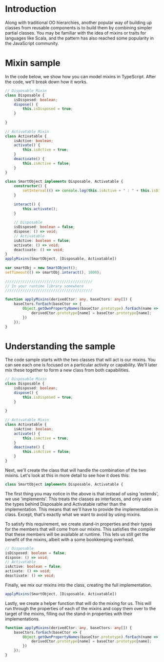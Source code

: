 # Introduction

Along with traditional OO hierarchies, another popular way of building up classes from reusable components is to build them by combining simpler partial classes.  You may be familiar with the idea of mixins or traits for languages like Scala, and the pattern has also reached some popularity in the JavaScript community.

# Mixin sample

In the code below, we show how you can model mixins in TypeScript.  After the code, we'll break down how it works.

```TypeScript
// Disposable Mixin
class Disposable {
    isDisposed: boolean;
    dispose() {
        this.isDisposed = true;
    }
 
}
 
// Activatable Mixin
class Activatable {
    isActive: boolean;
    activate() {
        this.isActive = true;
    }
    deactivate() {
        this.isActive = false;
    }
}
 
class SmartObject implements Disposable, Activatable {
    constructor() {
        setInterval(() => console.log(this.isActive + " : " + this.isDisposed), 500);
    }
 
    interact() {
        this.activate();
    }
 
    // Disposable
    isDisposed: boolean = false;
    dispose: () => void;
    // Activatable
    isActive: boolean = false;
    activate: () => void;
    deactivate: () => void;
}
applyMixins(SmartObject, [Disposable, Activatable])
 
var smartObj = new SmartObject();
setTimeout(() => smartObj.interact(), 1000);
 
////////////////////////////////////////
// In your runtime library somewhere
////////////////////////////////////////

function applyMixins(derivedCtor: any, baseCtors: any[]) {
    baseCtors.forEach(baseCtor => {
        Object.getOwnPropertyNames(baseCtor.prototype).forEach(name => {
            derivedCtor.prototype[name] = baseCtor.prototype[name];
        })
    }); 
}
```

# Understanding the sample

The code sample starts with the two classes that will act is our mixins.  You can see each one is focused on a particular activity or capability.  We'll later mix these together to form a new class from both capabilities.

```TypeScript
// Disposable Mixin
class Disposable {
    isDisposed: boolean;
    dispose() {
        this.isDisposed = true;
    }
 
}
 
// Activatable Mixin
class Activatable {
    isActive: boolean;
    activate() {
        this.isActive = true;
    }
    deactivate() {
        this.isActive = false;
    }
}
```

Next, we'll create the class that will handle the combination of the two mixins.  Let's look at this in more detail to see how it does this:

```TypeScript
class SmartObject implements Disposable, Activatable {
```

The first thing you may notice in the above is that instead of using 'extends', we use 'implements'.  This treats the classes as interfaces, and only uses the types behind Disposable and Activatable rather than the implementation.  This means that we'll have to provide the implementation in class.  Except, that's exactly what we want to avoid by using mixins.  

To satisfy this requirement, we create stand-in properties and their types for the members that will come from our mixins.  This satisfies the compiler that these members will be available at runtime.  This lets us still get the benefit of the mixins, albeit with a some bookkeeping overhead.

```TypeScript
// Disposable
isDisposed: boolean = false;
dispose: () => void;
// Activatable
isActive: boolean = false;
activate: () => void;
deactivate: () => void;
```

Finally, we mix our mixins into the class, creating the full implementation.

```TypeScript
applyMixins(SmartObject, [Disposable, Activatable])
```

Lastly, we create a helper function that will do the mixing for us.  This will run through the properties of each of the mixins and copy them over to the target of the mixins, filling out the stand-in properties with their implementations.
 
```TypeScript
function applyMixins(derivedCtor: any, baseCtors: any[]) {
    baseCtors.forEach(baseCtor => {
        Object.getOwnPropertyNames(baseCtor.prototype).forEach(name => {
            derivedCtor.prototype[name] = baseCtor.prototype[name];
        })
    }); 
}
```